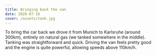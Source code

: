 ```yaml
---
title: Bringing back the van
date: 2020-07-16
cover: /assets/tank.jpg
---
```

To bring the car back we drove it from Munich to Karlsruhe (around 300km), entirely on natural gas (we tanked somewhere in the middle). Tanking was straightforward and quick. Driving the van feels pretty good and the engine is quite powerful, allowing speeds above 110km/h.